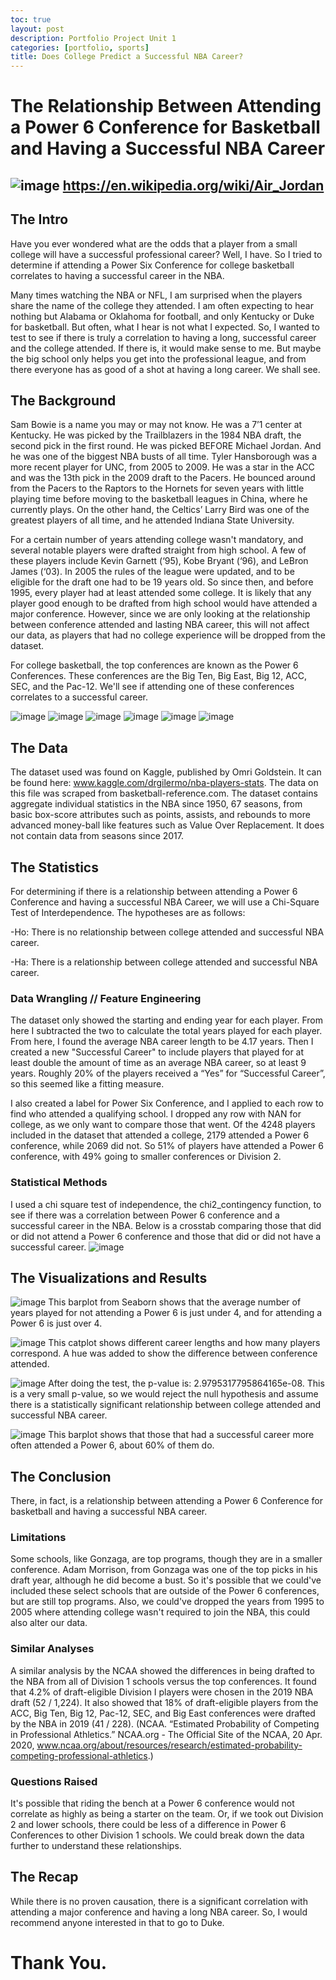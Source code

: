 ```yaml
---
toc: true
layout: post
description: Portfolio Project Unit 1
categories: [portfolio, sports]
title: Does College Predict a Successful NBA Career?
---
```

# The Relationship Between Attending a Power 6 Conference for Basketball and Having a Successful NBA Career
![image](https://user-images.githubusercontent.com/76409576/110174258-8054c300-7dc5-11eb-8003-9d0cd06df470.png)
https://en.wikipedia.org/wiki/Air_Jordan
---

## The Intro

Have you ever wondered what are the odds that a player from a small college will have a successful professional career? Well, I have. So I tried to determine if attending a Power Six Conference for college basketball correlates to having a successful career in the NBA. 

Many times watching the NBA or NFL, I am surprised when the players share the name of the college they attended. I am often expecting to hear nothing but Alabama or Oklahoma for football, and only Kentucky or Duke for basketball. But often, what I hear is not what I expected. So, I wanted to test to see if there is truly a correlation to having a long, successful career and the college attended. If there is, it would make sense to me. But maybe the big school only helps you get into the professional league, and from there everyone has as good of a shot at having a long career. We shall see.

## The Background

Sam Bowie is a name you may or may not know. He was a 7’1 center at Kentucky. He was picked by the Trailblazers in the 1984 NBA draft, the second pick in the first round. He was picked BEFORE Michael Jordan. And he was one of the biggest NBA busts of all time. Tyler Hansborough was a more recent player for UNC, from 2005 to 2009. He was a star in the ACC and was the 13th pick in the 2009 draft to the Pacers. He bounced around from the Pacers to the Raptors to the Hornets for seven years with little playing time before moving to the basketball leagues in China, where he currently plays. On the other hand, the Celtics’ Larry Bird was one of the greatest players of all time, and he attended Indiana State University.

For a certain number of years attending college wasn't mandatory, and several notable players were drafted straight from high school. A few of these players include Kevin Garnett (‘95), Kobe Bryant (‘96), and LeBron James (‘03). In 2005 the rules of the league were updated, and to be eligible for the draft one had to be 19 years old. So since then, and before 1995, every player had at least attended some college. It is likely that any player good enough to be drafted from high school would have attended a major conference. However, since we are only looking at the relationship between conference attended and lasting NBA career, this will not affect our data, as players that had no college experience will be dropped from the dataset.

For college basketball, the top conferences are known as the Power 6 Conferences. These conferences are the Big Ten, Big East, Big 12, ACC, SEC, and the Pac-12. We'll see if attending one of these conferences correlates to a successful career.

![image](https://user-images.githubusercontent.com/76409576/109572669-462cae00-7ab3-11eb-8aa7-e07c498c6723.png)
![image](https://user-images.githubusercontent.com/76409576/109572688-50e74300-7ab3-11eb-87da-44eb85519ec1.png)
![image](https://user-images.githubusercontent.com/76409576/109572625-33b27480-7ab3-11eb-981a-b03ec013b5d0.png)
![image](https://user-images.githubusercontent.com/76409576/109572799-77a57980-7ab3-11eb-8137-92e5553dac1b.png)
![image](https://user-images.githubusercontent.com/76409576/109572759-6492a980-7ab3-11eb-9cd0-459d1cb73de3.png)
![image](https://user-images.githubusercontent.com/76409576/109573051-ea165980-7ab3-11eb-9630-c1cbbbfd93c8.png)

## The Data

The dataset used was found on Kaggle, published by Omri Goldstein. It can be found here: www.kaggle.com/drgilermo/nba-players-stats. The data on this file was scraped from basketball-reference.com. The dataset contains aggregate individual statistics in the NBA since 1950, 67 seasons, from basic box-score attributes such as points, assists, and rebounds to more advanced money-ball like features such as Value Over Replacement. It does not contain data from seasons since 2017.

## The Statistics

For determining if there is a relationship between attending a Power 6 Conference and having a successful NBA Career, we will use a Chi-Square Test of Interdependence. The hypotheses are as follows:

-Ho: There is no relationship between college attended and successful NBA career.

-Ha: There is a relationship between college attended and successful NBA career.

### Data Wrangling // Feature Engineering
The dataset only showed the starting and ending year for each player. From here I subtracted the two to calculate the total years played for each player. From here, I found the average NBA career length to be 4.17 years. Then I created a new "Successful Career" to include players that played for at least double the amount of time as an average NBA career, so at least 9 years. Roughly 20% of the players received a “Yes” for “Successful Career”, so this seemed like a fitting measure.
 
I also created a label for Power Six Conference, and I applied to each row to find who attended a qualifying school. I dropped any row with NAN for college, as we only want to compare those that went. Of the 4248 players included in the dataset that attended a college, 2179 attended a Power 6 conference, while 2069 did not. So 51% of players have attended a Power 6 conference, with 49% going to smaller conferences or Division 2.

### Statistical Methods
I used a chi square test of independence, the chi2_contingency function, to see if there was a correlation between Power 6 conference and a successful career in the NBA. Below is a crosstab comparing those that did or did not attend a Power 6 conference and those that did or did not have a successful career.
![image](https://user-images.githubusercontent.com/76409576/109573760-edf6ab80-7ab4-11eb-93b8-4339b497846e.png)

## The Visualizations and Results
![image](https://user-images.githubusercontent.com/76409576/109405670-9d5a4380-7938-11eb-97f0-2fb18dc489a8.png)
This barplot from Seaborn shows that the average number of years played for not attending a Power 6 is just under 4, and for attending a Power 6 is just over 4.

![image](https://user-images.githubusercontent.com/76409576/109405682-a64b1500-7938-11eb-8a66-b5206be2b62d.png)
This catplot shows different career lengths and how many players correspond. A hue was added to show the difference between conference attended. 

![image](https://user-images.githubusercontent.com/76409576/109573556-dfa88f80-7ab4-11eb-9fbf-f22549de1097.png)
After doing the test, the p-value is: 2.9795317795864165e-08. This is a very small p-value, so we would reject the null hypothesis and assume there is a statistically significant relationship between college attended and successful NBA career.

![image](https://user-images.githubusercontent.com/76409576/109405685-af3be680-7938-11eb-9d2d-be7e1f4a77ff.png)
This barplot shows that those that had a successful career more often attended a Power 6, about 60% of them do.

## The Conclusion

There, in fact, is a relationship between attending a Power 6 Conference for basketball and having a successful NBA career.

### Limitations
Some schools, like Gonzaga, are top programs, though they are in a smaller conference. Adam Morrison, from Gonzaga was one of the top picks in his draft year, although he did become a bust. So it's possible that we could've included these select schools that are outside of the Power 6 conferences, but are still top programs. Also, we could've dropped the years from 1995 to 2005 where attending college wasn't required to join the NBA, this could also alter our data. 

### Similar Analyses
A similar analysis by the NCAA showed the differences in being drafted to the NBA from all of Division 1 schools versus the top conferences. It found that 4.2% of draft-eligible Division I players were chosen in the 2019 NBA draft (52 / 1,224). It also showed that 18% of draft-eligible players from the ACC, Big Ten, Big 12, Pac-12, SEC, and Big East conferences were drafted by the NBA in 2019 (41 / 228). (NCAA. “Estimated Probability of Competing in Professional Athletics.” NCAA.org - The Official Site of the NCAA, 20 Apr. 2020, www.ncaa.org/about/resources/research/estimated-probability-competing-professional-athletics.)

### Questions Raised
It's possible that riding the bench at a Power 6 conference would not correlate as highly as being a starter on the team. Or, if we took out Division 2 and lower schools, there could be less of a difference in Power 6 Conferences to other Division 1 schools. We could break down the data further to understand these relationships. 

## The Recap

While there is no proven causation, there is a significant correlation with attending a major conference and having a long NBA career. So, I would recommend anyone interested in that to go to Duke.

# Thank You.


